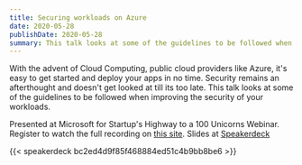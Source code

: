 ```yaml
---
title: Securing workloads on Azure
date: 2020-05-28
publishDate: 2020-05-28
summary: This talk looks at some of the guidelines to be followed when improving the security of your workloads.
---
```


With the advent of Cloud Computing, public cloud providers like Azure, it's easy to get started and deploy your apps in no time. Security remains an afterthought and doesn't get looked at till its too late. This talk looks at some of the guidelines to be followed when improving the security of your workloads.

Presented at Microsoft for Startup's Highway to a 100 Unicorns Webinar. Register to watch the full recording on [this site](https://microsoftcloudpartner.eventbuilder.com/event/21481?source=secgen). Slides at [Speakerdeck](https://speakerdeck.com/sathyabhat/securing-workloads-on-azure)

{{< speakerdeck bc2ed4d9f85f468884ed51c4b9bb8be6 >}}
